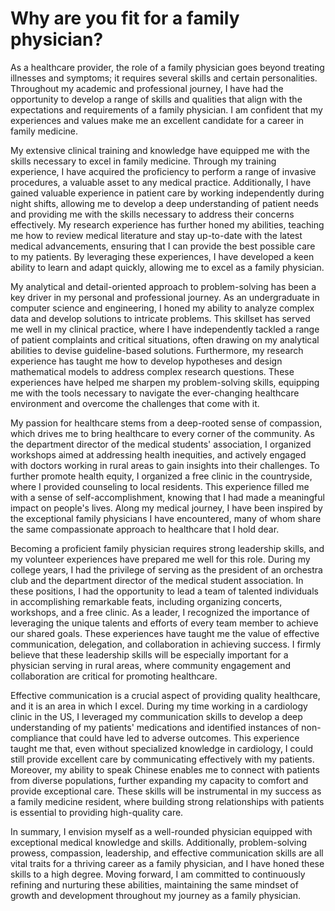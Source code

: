# Why are you fit for a family physician?

As a healthcare provider, the role of a family physician goes beyond treating illnesses and symptoms; it requires several skills and certain personalities. Throughout my academic and professional journey, I have had the opportunity to develop a range of skills and qualities that align with the expectations and requirements of a family physician. I am confident that my experiences and values make me an excellent candidate for a career in family medicine.

My extensive clinical training and knowledge have equipped me with the skills necessary to excel in family medicine. Through my training experience, I have acquired the proficiency to perform a range of invasive procedures, a valuable asset to any medical practice. Additionally, I have gained valuable experience in patient care by working independently during night shifts, allowing me to develop a deep understanding of patient needs and providing me with the skills necessary to address their concerns effectively. My research experience has further honed my abilities, teaching me how to review medical literature and stay up-to-date with the latest medical advancements, ensuring that I can provide the best possible care to my patients. By leveraging these experiences, I have developed a keen ability to learn and adapt quickly, allowing me to excel as a family physician.

My analytical and detail-oriented approach to problem-solving has been a key driver in my personal and professional journey. As an undergraduate in computer science and engineering, I honed my ability to analyze complex data and develop solutions to intricate problems. This skillset has served me well in my clinical practice, where I have independently tackled a range of patient complaints and critical situations, often drawing on my analytical abilities to devise guideline-based solutions. Furthermore, my research experience has taught me how to develop hypotheses and design mathematical models to address complex research questions. These experiences have helped me sharpen my problem-solving skills, equipping me with the tools necessary to navigate the ever-changing healthcare environment and overcome the challenges that come with it.

My passion for healthcare stems from a deep-rooted sense of compassion, which drives me to bring healthcare to every corner of the community. As the department director of the medical students' association, I organized workshops aimed at addressing health inequities, and actively engaged with doctors working in rural areas to gain insights into their challenges. To further promote health equity, I organized a free clinic in the countryside, where I provided counseling to local residents. This experience filled me with a sense of self-accomplishment, knowing that I had made a meaningful impact on people's lives. Along my medical journey, I have been inspired by the exceptional family physicians I have encountered, many of whom share the same compassionate approach to healthcare that I hold dear.

Becoming a proficient family physician requires strong leadership skills, and my volunteer experiences have prepared me well for this role. During my college years, I had the privilege of serving as the president of an orchestra club and the department director of the medical student association. In these positions, I had the opportunity to lead a team of talented individuals in accomplishing remarkable feats, including organizing concerts, workshops, and a free clinic. As a leader, I recognized the importance of leveraging the unique talents and efforts of every team member to achieve our shared goals. These experiences have taught me the value of effective communication, delegation, and collaboration in achieving success. I firmly believe that these leadership skills will be especially important for a physician serving in rural areas, where community engagement and collaboration are critical for promoting healthcare.

Effective communication is a crucial aspect of providing quality healthcare, and it is an area in which I excel. During my time working in a cardiology clinic in the US, I leveraged my communication skills to develop a deep understanding of my patients' medications and identified instances of non-compliance that could have led to adverse outcomes. This experience taught me that, even without specialized knowledge in cardiology, I could still provide excellent care by communicating effectively with my patients. Moreover, my ability to speak Chinese enables me to connect with patients from diverse populations, further expanding my capacity to comfort and provide exceptional care. These skills will be instrumental in my success as a family medicine resident, where building strong relationships with patients is essential to providing high-quality care.

In summary, I envision myself as a well-rounded physician equipped with exceptional medical knowledge and skills. Additionally, problem-solving prowess, compassion, leadership, and effective communication skills are all vital traits for a thriving career as a family physician, and I have honed these skills to a high degree. Moving forward, I am committed to continuously refining and nurturing these abilities, maintaining the same mindset of growth and development throughout my journey as a family physician.
